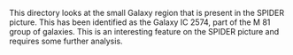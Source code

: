 This directory looks at the small Galaxy region that is present in the SPIDER picture. This has been identified as the Galaxy IC 2574, part of the M 81 group of galaxies. This is an interesting feature on the SPIDER picture and requires some further analysis.
